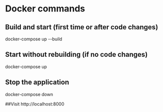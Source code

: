 # Docker commands


## Build and start (first time or after code changes)
docker-compose up --build

## Start without rebuilding (if no code changes)
docker-compose up

## Stop the application
docker-compose down

##Visit
 http://localhost:8000